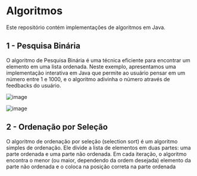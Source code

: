 # Algoritmos
Este repositório contém implementações de algoritmos em Java.

## 1 - Pesquisa Binária
O algoritmo de Pesquisa Binária é uma técnica eficiente para encontrar um elemento em uma lista ordenada. Neste exemplo, apresentamos uma implementação interativa em Java que permite ao usuário pensar em um número entre 1 e 1000, e o algoritmo adivinha o número através de feedbacks do usuário.

![image](https://github.com/RAShiguemoto/algoritmos/assets/24597559/f16a6d25-4736-477d-95d8-e5654e3d0ab9)

![image](https://github.com/RAShiguemoto/algoritmos/assets/24597559/7b12854b-8d05-46d6-9d63-9376af107778)

## 2 - Ordenação por Seleção
O algoritmo de ordenação por seleção (selection sort) é um algoritmo simples de ordenação. Ele divide a lista de elementos em duas partes: uma parte ordenada e uma parte não ordenada. Em cada iteração, o algoritmo encontra o menor (ou maior, dependendo da ordem desejada) elemento da parte não ordenada e o coloca na posição correta na parte ordenada
